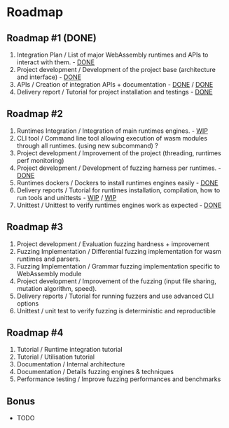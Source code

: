 # Roadmap

## Roadmap #1 (DONE)

1. Integration Plan / List of major WebAssembly runtimes and APIs to interact with them. - [DONE](INTEGRATION.md)
2. Project development / Development of the project base (architecture and interface) - [DONE](../warf/cli.rs)
3. APIs / Creation of integration APIs + documentation - [DONE](../warf/targets/src/lib.rs) / [DONE](how_to_add_new_fuzz_target.md)
4. Delivery report / Tutorial for project installation and testings - [DONE](../README.md#quick-start)

## Roadmap #2

1.	Runtimes Integration / Integration of main runtimes engines. - [WIP](../warf/targets/src/lib.rs)
2.	CLI tool / Command line tool allowing execution of wasm modules through all runtimes. (using new subcommand) ?
3.	Project development / Improvement of the project (threading, runtimes perf monitoring)
4.	Project development / Development of fuzzing harness per runtimes. - [DONE](../warf/targets/src/)
5.	Runtimes dockers / Dockers to install runtimes engines easily - [DONE](../Dockerfile)
6.	Delivery reports / Tutorial for runtimes installation, compilation, how to run tools and unittests - [WIP](../README.md) / [WIP](../docs/)
7.	Unittest / Unittest to verify runtimes engines work as expected - [DONE](../warf/Makefile)

## Roadmap #3

1.	Project development	/ Evaluation fuzzing hardness + improvement
2.	Fuzzing Implementation / Differential fuzzing implementation for wasm runtimes and parsers.
3.	Fuzzing Implementation / Grammar fuzzing implementation specific to WebAssembly module
4.	Project development / Improvement of the fuzzing (input file sharing, mutation algorithm, speed).
5.	Delivery reports / Tutorial for running fuzzers and use advanced CLI options
6.	Unittest / unit test to verify fuzzing is deterministic and reproductible

## Roadmap #4

1.	Tutorial / Runtime integration tutorial
2.	Tutorial / Utilisation tutorial
3.	Documentation / Internal architecture
4.	Documentation / Details fuzzing engines & techniques
5.	Performance testing / Improve fuzzing performances and benchmarks

## Bonus

- TODO
